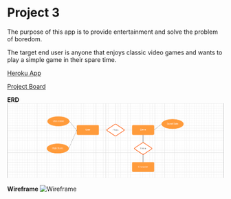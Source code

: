 # Project 3

The purpose of this app is to provide entertainment and solve the problem of boredom.

The target end user is anyone that enjoys classic video games and wants to play a simple game in their spare time.

[Heroku App](https://hidden-taiga-77470.herokuapp.com/)

[Project Board](https://github.com/tgriffith92/react-game/projects/1)

**ERD**
![ERD](https://github.com/tgriffith92/react-game/blob/master/client/public/ERD-Image.png)

**Wireframe**
![Wireframe]()